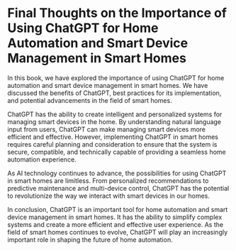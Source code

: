 Final Thoughts on the Importance of Using ChatGPT for Home Automation and Smart Device Management in Smart Homes
============================================================================================================================

In this book, we have explored the importance of using ChatGPT for home automation and smart device management in smart homes. We have discussed the benefits of ChatGPT, best practices for its implementation, and potential advancements in the field of smart homes.

ChatGPT has the ability to create intelligent and personalized systems for managing smart devices in the home. By understanding natural language input from users, ChatGPT can make managing smart devices more efficient and effective. However, implementing ChatGPT in smart homes requires careful planning and consideration to ensure that the system is secure, compatible, and technically capable of providing a seamless home automation experience.

As AI technology continues to advance, the possibilities for using ChatGPT in smart homes are limitless. From personalized recommendations to predictive maintenance and multi-device control, ChatGPT has the potential to revolutionize the way we interact with smart devices in our homes.

In conclusion, ChatGPT is an important tool for home automation and smart device management in smart homes. It has the ability to simplify complex systems and create a more efficient and effective user experience. As the field of smart homes continues to evolve, ChatGPT will play an increasingly important role in shaping the future of home automation.
